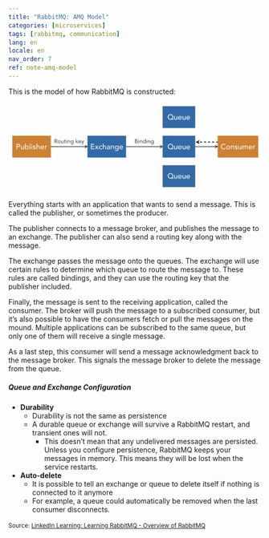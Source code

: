 ```yaml
---
title: "RabbitMQ: AMQ Model"
categories: [microservices]
tags: [rabbitmq, communication]
lang: en
locale: en
nav_order: 7
ref: note-amq-model
---
```

This is the model of how RabbitMQ is constructed:
![Advanced Messaging Queuing Protocol](../../../assets/images/notes/rabbitmq/amq-model/amqp.png)

Everything starts with an application that wants to send a message. This is called the publisher, or sometimes the producer.  

The publisher connects to a message broker, and publishes the message to an exchange. The publisher can also send a routing key along with the message.  

The exchange passes the message onto the queues. The exchange will use certain rules to determine which queue to route the message to. These rules are called bindings, and they can use the routing key that the publisher included.  

Finally, the message is sent to the receiving application, called the consumer. The broker will push the message to a subscribed consumer, but it’s also possible to have the consumers fetch or pull the messages on the mound. Multiple applications can be subscribed to the same queue, but only one of them will receive a single message.  

As a last step, this consumer will send a message acknowledgment back to the message broker. This signals the message broker to delete the message from the queue.  

##### Queue and Exchange Configuration
- **Durability**
    - Durability is not the same as persistence
    - A durable queue or exchange will survive a RabbitMQ restart, and transient ones will not.
        - This doesn’t mean that any undelivered messages are persisted. Unless you configure persistence, RabbitMQ keeps your messages in memory. This means they will be lost when the service restarts.
- **Auto-delete**
    - It is possible to tell an exchange or queue to delete itself if nothing is connected to it anymore
    - For example, a queue could automatically be removed when the last consumer disconnects.

<small> Source: [LinkedIn Learning: Learning RabbitMQ - Overview of RabbitMQ](https://www.linkedin.com/learning/learning-rabbitmq/overview-of-rabbitmq?resume=false&u=57075649)</small>